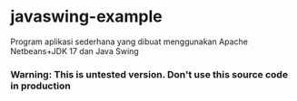 # javaswing-example
Program aplikasi sederhana yang dibuat menggunakan Apache Netbeans+JDK 17 dan Java Swing

### Warning: This is untested version. Don't use this source code in production
